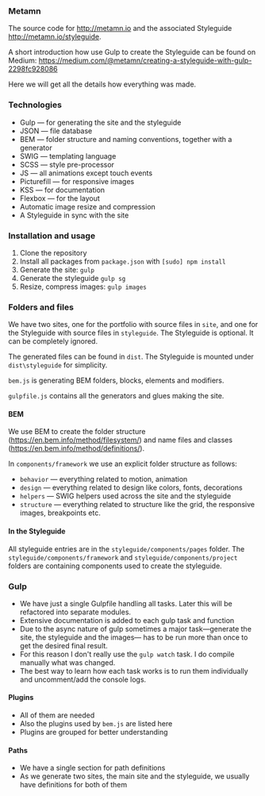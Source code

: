 ### Metamn

The source code for http://metamn.io and the associated Styleguide http://metamn.io/styleguide.

A short introduction how use Gulp to create the Styleguide can be found on Medium: https://medium.com/@metamn/creating-a-styleguide-with-gulp-2298fc928086

Here we will get all the details how everything was made.

### Technologies

* Gulp &mdash; for generating the site and the styleguide
* JSON &mdash; file database
* BEM &mdash; folder structure and naming conventions, together with a generator
* SWIG &mdash; templating language
* SCSS &mdash; style pre-processor
* JS &mdash; all animations except touch events
* Picturefill &mdash; for responsive images
* KSS &mdash; for documentation
* Flexbox &mdash; for the layout
* Automatic image resize and compression
* A Styleguide in sync with the site


### Installation and usage

1. Clone the repository
2. Install all packages from `package.json` with `[sudo] npm install`
3. Generate the site: `gulp`
4. Generate the styleguide `gulp sg`
5. Resize, compress images: `gulp images`



### Folders and files

We have two sites, one for the portfolio with source files in `site`, and one for
the Styleguide with source files in `styleguide`.
The Styleguide is optional. It can be completely ignored.

The generated files can be found in `dist`. The Styleguide is mounted under `dist\styleguide`
for simplicity.

`bem.js` is generating BEM folders, blocks, elements and modifiers.

`gulpfile.js` contains all the generators and glues making the site.



#### BEM

We use BEM to create the folder structure (https://en.bem.info/method/filesystem/) and name files and classes (https://en.bem.info/method/definitions/).

In `components/framework` we use an explicit folder structure as follows:

* `behavior` &mdash; everything related to motion, animation
* `design` &mdash; everything related to design like colors, fonts, decorations
* `helpers` &mdash; SWIG helpers used across the site and the styleguide
* `structure` &mdash; everything related to structure like the grid, the responsive images, breakpoints etc.


#### In the Styleguide

All styleguide entries are in the `styleguide/components/pages` folder.
The `styleguide/components/framework` and `styleguide/components/project` folders are containing
components used to create the styleguide.


### Gulp

* We have just a single Gulpfile handling all tasks. Later this will be refactored into separate modules.
* Extensive documentation is added to each gulp task and function
* Due to the async nature of gulp sometimes a major task&mdash;generate the site, the styleguide and the images&mdash; has to be run more than once to get the desired final result.
* For this reason I don't really use the `gulp watch` task. I do compile manually what was changed.
* The best way to learn how each task works is to run them individually and uncomment/add the console logs.


#### Plugins

* All of them are needed
* Also the plugins used by `bem.js` are listed here
* Plugins are grouped for better understanding


#### Paths

* We have a single section for path definitions
* As we generate two sites, the main site and the styleguide, we usually have definitions for both of them
